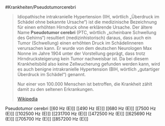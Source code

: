 #Krankheiten/Pseudotumorcerebri

> Idiopathische intrakranielle Hypertension (IIH, wörtlich „Überdruck im Schädel ohne bekannte Ursache“) ist die medizinische Bezeichnung für einen erhöhten Hirndruck ohne erklärende Ursache. Der ältere Name **Pseudotumor cerebri** (PTC, wörtlich „scheinbare Schwellung des Gehirns“) resultiert (medizinhistorisch) daraus, dass auch ein Tumor (Schwellung) einen erhöhten Druck im Schädelinneren verursachen kann. Er wurde von dem deutschen Neurologen Max Nonne im Jahre 1904 unter der Vorstellung geprägt, dass trotz Hirndrucksteigerung kein Tumor nachweisbar ist. Da bei diesem Krankheitsbild also keine Zellwucherung gefunden werden kann, wird es auch benigne intrakranielle Hypertension (BIH, wörtlich „gutartiger Überdruck im Schädel“) genannt.
>
> Nur einer von 100.000 Menschen ist betroffen, die Krankheit zählt damit zu den seltenen Erkrankungen.
>
> [Wikipedia](https://de.wikipedia.org/wiki/Idiopathische%20intrakranielle%20Hypertension)

Pseudotumor cerebri
[[60 Hz (E)]]
[[490 Hz (E)]]
[[680 Hz (E)]]
[[7500 Hz (E)]]
[[102500 Hz (E)]]
[[231700 Hz (E)]]
[[472500 Hz (E)]]
[[625690 Hz (E)]]
[[705700 Hz (E)]]
[[857200 Hz (E)]]